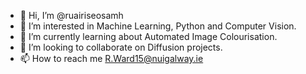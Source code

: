 - 👋 Hi, I’m @ruairiseosamh
- 👀 I’m interested in Machine Learning, Python and Computer Vision.
- 🌱 I’m currently learning about Automated Image Colourisation.
- 💞️ I’m looking to collaborate on Diffusion projects.
- 📫 How to reach me R.Ward15@nuigalway.ie

<!---
ruairiseosamh/ruairiseosamh is a ✨ special ✨ repository because its `README.md` (this file) appears on your GitHub profile.
You can click the Preview link to take a look at your changes.
--->
